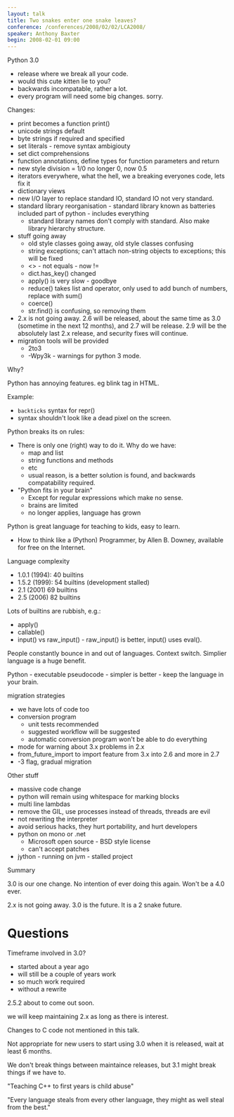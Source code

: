 ```yaml
---
layout: talk
title: Two snakes enter one snake leaves?
conference: /conferences/2008/02/02/LCA2008/
speaker: Anthony Baxter
begin: 2008-02-01 09:00
---
```

Python 3.0

* release where we break all your code.
* would this cute kitten lie to you?
* backwards incompatable, rather a lot.
* every program will need some big changes. sorry.

Changes:

* print becomes a function print()
* unicode strings default
* byte strings if required and specified
* set literals - remove syntax ambigiouty
* set dict comprehensions
* function annotations, define types for function parameters and return
* new style division = 1/0 no longer 0, now 0.5
* iterators everywhere, what the hell, we a breaking everyones code, lets
fix it
* dictionary views
* new I/O layer to replace standard IO, standard IO not very standard.
* standard library reorganisation - standard library known as batteries
included part of python - includes everything
  * standard library names don't comply with standard. Also make
library hierarchy structure.
* stuff going away
  * old style classes going away, old style classes confusing
  * string exceptions; can't attach non-string objects to exceptions; this
  will be fixed
  * <>  - not equals - now !=
  * dict.has\_key() changed
  * apply() is very slow - goodbye
  * reduce() takes list and operator, only used to add bunch of numbers, replace
  with sum()
  * coerce()
  * str.find() is confusing, so removing them
* 2.x is not going away. 2.6 will be released, about the same time as
3.0 (sometime in the next 12 months), and 2.7 will be release. 2.9
will be the absolutely last 2.x release, and security fixes will continue.
* migration tools will be provided
  * 2to3
  * -Wpy3k - warnings for python 3 mode.

Why?

Python has annoying features. eg blink tag in HTML.

Example:

* `backticks` syntax for repr()
* syntax shouldn't look like a dead pixel on the screen.

Python breaks its on rules:

* There is only one (right) way to do it. Why do we have:
  * map and list
  * string functions and methods
  * etc
  * usual reason, is a better solution is found, and backwards compatability
  required.
* "Python fits in your brain"
  * Except for regular expressions which make no sense.
  * brains are limited
  * no longer applies, language has grown

Python is great language for teaching to kids, easy to learn.

* How to think like a (Python) Programmer, by Allen B. Downey, available
for free on the Internet.

Language complexity

* 1.0.1 (1994): 40 builtins
* 1.5.2 (1999): 54 builtins (development stalled)
* 2.1 (2001) 69 builtins
* 2.5 (2006) 82 builtins

Lots of builtins are rubbish, e.g.:

* apply()
* callable()
* input() vs raw\_input() - raw\_input() is better, input() uses eval().

People constantly bounce in and out of languages. Context switch.
Simplier language is a huge benefit.

Python - executable pseudocode - simpler is better - keep the language
in your brain.

migration strategies

* we have lots of code too
* conversion program
  * unit tests recommended
  * suggested workflow will be suggested
  * automatic conversion program won't be able to do everything
* mode for warning about 3.x problems in 2.x
* from\_future\_import to import feature from 3.x into 2.6 and more in 2.7
* -3 flag, gradual migration

Other stuff

* massive code change
* python will remain using whitespace for marking blocks
* multi line lambdas
* remove the GIL, use processes instead of threads, threads are evil
* not rewriting the interpreter
* avoid serious hacks, they hurt portability, and hurt developers
* python on mono or .net
  * Microsoft open source - BSD style license
  * can't accept patches
* jython - running on jvm - stalled project

Summary

3.0 is our one change. No intention of ever doing this again.
Won't be a 4.0 ever.

2.x is not going away. 3.0 is the future.
It is a 2 snake future.

# Questions

Timeframe involved in 3.0?

* started about a year ago
* will still be a couple of years work
* so much work required
* without a rewrite

2.5.2 about to come out soon.

we will keep maintaining 2.x as long as there is interest.

Changes to C code not mentioned in this talk.

Not appropriate for new users to start using 3.0 when it is released,
wait at least 6 months.

We don't break things between maintaince releases, but 3.1 might
break things if we have to.

"Teaching C++ to first years is child abuse"

"Every language steals from every other language, they might as well
steal from the best."
